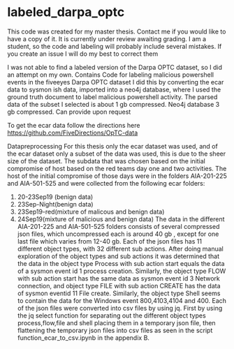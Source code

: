 # labeled_darpa_optc
This code was created for my master thesis. Contact me if you would like to have a copy of it. It is currently under review awaiting grading.
I am a student, so the code and labeling will probably include several mistakes. If you create an issue I will do my best to correct them

I was not able to find a labeled version of the Darpa OPTC dataset, so I did an attempt on my own. 
Contains Code for labeling malicious powershell events in the fiveeyes Darpa OPTC dataset
I did this by converting the ecar data to sysmon ish data, imported into a neo4j database, where I used the ground truth document to label malicious powershell activity.
The parsed data of the subset I selected is about 1 gb compressed. Neo4j database 3 gb compressed. Can provide upon request

To get the ecar data follow the directions here
https://github.com/FiveDirections/OpTC-data




Datapreprocessing
For this thesis only the ecar dataset was used, and of the ecar dataset only a subset of the
data was used, this is due to the sheer size of the dataset.
The subdata that was chosen based on the initial compromise of host based on the
red teams day one and two activities. The host of the initial compromise of those days
were in the folders AIA-201-225 and AIA-501-525 and were collected from the following
ecar folders:
1. 20-23Sep19 (benign data)
2. 23Sep-Night(benign data)
3. 23Sep19-red(mixture of malicous and benign data)
4. 24Sep19(mixture of malicious and benign data)
The data in the different AIA-201-225 and AIA-501-525 folders consists of several compressed json files, which uncompressed each is around 40 gb , except for one last file
which varies from 12-40 gb.
Each of the json files has 11 different object types, with 32 different sub actions. After
doing manual exploration of the object types and sub actions it was determined that the
data in the object type Process with sub action start equals the data of a sysmon event
id 1 process creation. Similarly, the object type FLOW with sub action start has the same
data as sysmon event id 3 Network connection, and object type FILE with sub action
CREATE has the data of sysmon eventid 11 File create. Similarly, the object type Shell
seems to contain the data for the Windows event 800,4103,4104 and 400.
Each of the json files were converted into csv files by using jq. First by using the jq
select function for separating out the different object types process,flow,file and shell
placing them in a temporary json file, then flattening the temporary json files into csv
files as seen in the script function_ecar_to_csv.ipynb in the appendix B.
